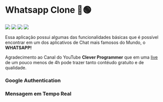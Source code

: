 # Whatsapp Clone 💬🟢
![](https://img.shields.io/github/languages/count/LuuizAlves/React_Firebase-Whatsapp) ![](https://img.shields.io/github/languages/top/LuuizAlves/React_Firebase-Whatsapp) ![](https://img.shields.io/github/last-commit/LuuizAlves/React_Firebase-Whatsapp) ![](https://img.shields.io/github/repo-size/LuuizAlves/React_Firebase-Whatsapp)

Essa aplicação possui algumas das funcionalidades básicas que é possível encontrar em um dos aplicativos de Chat mais famosos do Mundo, o <strong>WHATSAPP!</strong>

Agradecimento ao Canal do YouTube <strong>Clever Programmer</strong> que em uma <a target="_black" href="https://bit.ly/3qIxjch">live</a> de um pouco menos de 4h pode trazer tanto contéudo gratuito e de qualidade.

### Google Authentication

### Mensagem em Tempo Real
